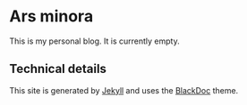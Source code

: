 # Ars minora

This is my personal blog. It is currently empty.

## Technical details

This site is generated by [Jekyll](https://jekyllrb.com) and uses the [BlackDoc](https://github.com/karloespiritu/BlackDoc) theme.
